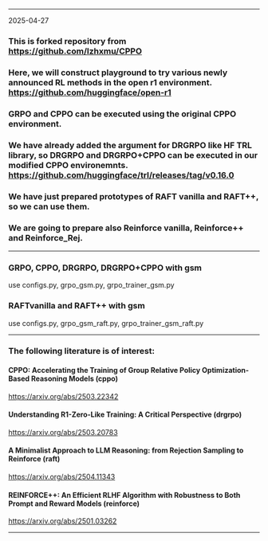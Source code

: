 
---

2025-04-27

### This is forked repository from https://github.com/lzhxmu/CPPO

### Here, we will construct playground to try various newly announced RL methods in the open r1 environment. https://github.com/huggingface/open-r1

### GRPO and CPPO can be executed using the original CPPO environment.

### We have already added the argument for DRGRPO like HF TRL library, so DRGRPO and DRGRPO+CPPO can be executed in our modified CPPO environemnts. https://github.com/huggingface/trl/releases/tag/v0.16.0

### We have just prepared prototypes of RAFT vanilla and RAFT++, so we can use them.

### We are going to prepare also Reinforce vanilla, Reinforce++ and Reinforce_Rej.

---

### GRPO, CPPO, DRGRPO, DRGRPO+CPPO with gsm
use configs.py, grpo_gsm.py, grpo_trainer_gsm.py

### RAFTvanilla and RAFT++ with gsm
use configs.py, grpo_gsm_raft.py, grpo_trainer_gsm_raft.py

---

### The following literature is of interest:

#### CPPO: Accelerating the Training of Group Relative Policy Optimization-Based Reasoning Models (cppo)
https://arxiv.org/abs/2503.22342

#### Understanding R1-Zero-Like Training: A Critical Perspective (drgrpo)
https://arxiv.org/abs/2503.20783

#### A Minimalist Approach to LLM Reasoning: from Rejection Sampling to Reinforce (raft)
https://arxiv.org/abs/2504.11343

#### REINFORCE++: An Efficient RLHF Algorithm with Robustness to Both Prompt and Reward Models (reinforce)
https://arxiv.org/abs/2501.03262

---
